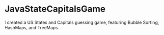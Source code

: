 # JavaStateCapitalsGame
I created a US States and Capitals guessing game, featuring Bubble Sorting, HashMaps, and TreeMaps.
